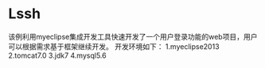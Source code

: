# Lssh
该例利用myeclipse集成开发工具快速开发了一个用户登录功能的web项目，用户可以根据需求基于框架继续开发。
 开发环境如下：
    1.myeclipse2013
    2.tomcat7.0
    3.jdk7
    4.mysql5.6
